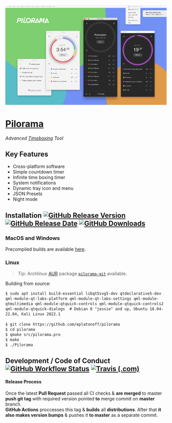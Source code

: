 ![header image](/assets/cover.png?raw=true)

# <a href="//pilorama.app">Pilorama</a>

*Advanced [Timeboxing](https://en.wikipedia.org/wiki/Timeboxing) Tool*

## Key Features
- Cross-platform software
- Simple countdown timer
- Infinite time boxing timer
- System notifications
- Dynamic tray icon and menu
- JSON Presets
- Night mode


## Installation [![GitHub Release Version](https://img.shields.io/github/v/release/eplatonoff/pilorama)](https://github.com/eplatonoff/pilorama/releases/latest/) [![GitHub Release Date](https://img.shields.io/github/release-date/eplatonoff/pilorama?label=release%20date)](https://github.com/eplatonoff/pilorama/releases/latest/) [![GitHub Downloads](https://img.shields.io/github/downloads/eplatonoff/pilorama/total)](https://github.com/eplatonoff/pilorama/releases/latest/)

### MacOS and Windows

Precompiled builds are available [here](https://github.com/eplatonoff/pilorama/releases/latest/).

### Linux

> Tip: Archlinux [AUR](https://wiki.archlinux.org/index.php/Arch_User_Repository) package [`pilorama-git`](https://aur.archlinux.org/packages/pilorama-git/) available.

Building from source:

    $ sudo apt install build-essential libqt5svg5-dev qtdeclarative5-dev qml-module-qt-labs-platform qml-module-qt-labs-settings qml-module-qtmultimedia qml-module-qtquick-controls qml-module-qtquick-controls2 qml-module-qtquick-dialogs  # Debian 8 "jessie" and up, Ubuntu 18.04-22.04, Kali Linux 2022.1

    $ git clone https://github.com/eplatonoff/pilorama
    $ cd pilorama
    $ qmake src/pilorama.pro 
    $ make
    $ ./Pilorama


## Development / Code of Conduct  [![GitHub Workflow Status](https://img.shields.io/github/workflow/status/eplatonoff/pilorama/Pull%20Request?label=GitHub%20Actions)](https://github.com/eplatonoff/pilorama/actions) [![Travis (.com)](https://img.shields.io/travis/com/eplatonoff/pilorama?label=Travis%20CI)](https://travis-ci.com/eplatonoff/pilorama)

#### Release Process

Once the latest **Pull Request** passed all CI checks & **are merged** to master **push git tag** with required version pointed **to** merge commit on **master** branch.  
**GitHub Actions** proccesses this tag & **builds** all **distributions**. After that **it also makes version bumps** & pushes it **to master** as a separate commit.
